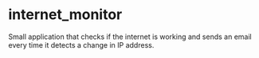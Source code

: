 # internet_monitor
Small application that checks if the internet is working and sends an email every time it detects a change in IP address.